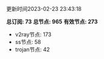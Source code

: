 更新时间2023-02-23 23:43:18

**总订阅: 73**
**总节点: 965**
**有效节点: 273**
- v2ray节点: 173
- ss节点: 58
- trojan节点: 42
